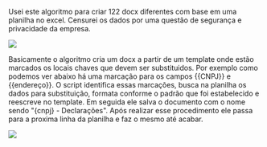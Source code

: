 Usei este algoritmo para criar 122 docx diferentes com base em uma planilha no excel. Censurei os dados por uma questão de segurança e privacidade da empresa.

![](https://github.com/LeonardoWaldomiro/redesigned-chainsaw/blob/main/download.png)

Basicamente o algoritmo cria um docx a partir de um template onde estão marcados os locais chaves que devem ser substituidos. Por exemplo como podemos ver abaixo há uma marcação para os campos {{CNPJ}} e {{endereço}}. O script identifica essas marcações, busca na planilha os dados para substituição, formata conforme o padrão que foi estabelecido e reescreve no template. Em seguida ele salva o documento com o nome sendo "{cnpj} - Declarações". Após realizar esse procedimento ele passa para a proxima linha da planilha e faz o mesmo até acabar.

![](https://github.com/LeonardoWaldomiro/redesigned-chainsaw/blob/main/download%20(1).png)

